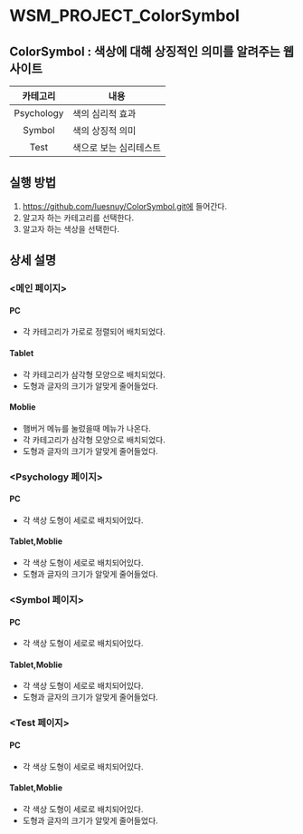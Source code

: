 # WSM_PROJECT_ColorSymbol
## ColorSymbol : 색상에 대해 상징적인 의미를 알려주는 웹사이트

|카테고리|내용|
|:--:|--|
|Psychology|색의 심리적 효과|
|Symbol|색의 상징적 의미|
|Test|색으로 보는 심리테스트|

## 실행 방법
1. https://github.com/luesnuy/ColorSymbol.git에 들어간다.
2. 알고자 하는 카테고리를 선택한다.
3. 알고자 하는 색상을 선택한다.

## 상세 설명
### <메인 페이지>
#### PC
- 각 카테고리가 가로로 정렬되어 배치되었다.
#### Tablet
- 각 카테고리가 삼각형 모양으로 배치되었다.
- 도형과 글자의 크기가 알맞게 줄어들었다.
#### Moblie
- 햄버거 메뉴를 눌렀을때 메뉴가 나온다.
- 각 카테고리가 삼각형 모양으로 배치되었다.
- 도형과 글자의 크기가 알맞게 줄어들었다.

### <Psychology 페이지>
#### PC
- 각 색상 도형이 세로로 배치되어있다.
#### Tablet,Moblie
- 각 색상 도형이 세로로 배치되어있다.
- 도형과 글자의 크기가 알맞게 줄어들었다.

### <Symbol 페이지>
#### PC
- 각 색상 도형이 세로로 배치되어있다.
#### Tablet,Moblie
- 각 색상 도형이 세로로 배치되어있다.
- 도형과 글자의 크기가 알맞게 줄어들었다.

### <Test 페이지>
#### PC
- 각 색상 도형이 세로로 배치되어있다.
#### Tablet,Moblie
- 각 색상 도형이 세로로 배치되어있다.
- 도형과 글자의 크기가 알맞게 줄어들었다.
